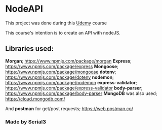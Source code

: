 # NodeAPI

This project was done during this [Udemy](https://www.udemy.com/course/node-js-api-tutorial/) course

This course's intention is to create an API with nodeJS.

## Libraries used:
**Morgan**; https://www.npmjs.com/package/morgan
**Express**; https://www.npmjs.com/package/express
**Mongoose**; https://www.npmjs.com/package/mongoose
**dotenv**; https://www.npmjs.com/package/dotenv
**nodemon**; https://www.npmjs.com/package/nodemon
**express-validator**; https://www.npmjs.com/package/express-validator
**body-parser**; https://www.npmjs.com/package/body-parser
**MongoDB** was also used; https://cloud.mongodb.com/

And **postman** for get/post requests; https://web.postman.co/

### Made by Serial3
